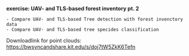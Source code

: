 **exercise: UAV- and TLS-based forest inventory pt. 2**
    
    - Compare UAV- and TLS-based Tree detection with forest invenctory data 
    - Compare UAV- and TLS-based tree specides classification

Downloadlink for point clouds:
https://bwsyncandshare.kit.edu/s/doj7tW5ZkK6Tefn